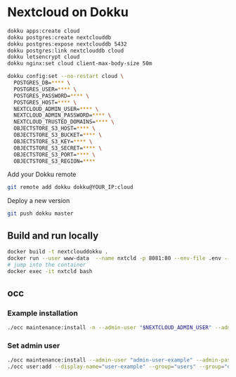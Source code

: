 # Nextcloud on Dokku

```bash
dokku apps:create cloud
dokku postgres:create nextclouddb
dokku postgres:expose nextclouddb 5432
dokku postgres:link nextclouddb cloud
dokku letsencrypt cloud
dokku nginx:set cloud client-max-body-size 50m
```

```bash
dokku config:set --no-restart cloud \
  POSTGRES_DB=**** \
  POSTGRES_USER=**** \
  POSTGRES_PASSWORD=**** \
  POSTGRES_HOST=**** \
  NEXTCLOUD_ADMIN_USER=**** \
  NEXTCLOUD_ADMIN_PASSWORD=**** \
  NEXTCLOUD_TRUSTED_DOMAINS=**** \
  OBJECTSTORE_S3_HOST=**** \
  OBJECTSTORE_S3_BUCKET=**** \
  OBJECTSTORE_S3_KEY=**** \
  OBJECTSTORE_S3_SECRET=**** \
  OBJECTSTORE_S3_PORT=**** \
  OBJECTSTORE_S3_REGION=****
```

Add your Dokku remote

```bash
git remote add dokku dokku@YOUR_IP:cloud
```

Deploy a new version

```bash
git push dokku master
```

## Build and run locally

```bash
docker build -t nextclouddokku .
docker run --user www-data  --name nxtcld -p 8081:80 --env-file .env --rm -it nextclouddokku
# jump into the container
docker exec -it nxtcld bash
```

## occ

### Example installation

```bash
./occ maintenance:install -n --admin-user "$NEXTCLOUD_ADMIN_USER" --admin-pass "$NEXTCLOUD_ADMIN_PASSWORD" --database pgsql --database-name "$POSTGRES_DB" --database-user "$POSTGRES_USER" --database-pass "$POSTGRES_PASSWORD" --database-host "$POSTGRES_HOST"
```

### Set admin user

```bash
./occ maintenance:install --admin-user "admin-user-example" --admin-pass "password-please-change"
./occ user:add --display-name="user-example" --group="users" --group="db-admins" example-user
```
